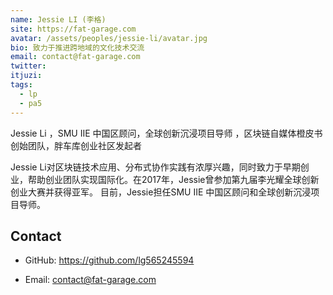 ```yaml
---
name: Jessie LI (李格)
site: https://fat-garage.com
avatar: /assets/peoples/jessie-li/avatar.jpg
bio: 致力于推进跨地域的文化技术交流
email: contact@fat-garage.com
twitter: 
itjuzi: 
tags:
  - lp
  - pa5
---
```


Jessie Li ，SMU IIE 中国区顾问，全球创新沉浸项目导师 ，区块链自媒体橙皮书创始团队，胖车库创业社区发起者

Jessie Li对区块链技术应用、分布式协作实践有浓厚兴趣，同时致力于早期创业，帮助创业团队实现国际化。在2017年，Jessie曾参加第九届李光耀全球创新创业大赛并获得亚军。 目前，Jessie担任SMU IIE 中国区顾问和全球创新沉浸项目导师。


## Contact


- GitHub: <https://github.com/lg565245594>

- Email: <contact@fat-garage.com>



<!-- Calendly badge widget begin -->
<link href="https://assets.calendly.com/assets/external/widget.css" rel="stylesheet">
<script src="https://assets.calendly.com/assets/external/widget.js" type="text/javascript"></script>
<script type="text/javascript">Calendly.initBadgeWidget({ url: 'https://calendly.com/fatgarage/fatgarage', text: 'Schedule time with me', color: '#00a2ff', textColor: '#ffffff', branding: true });</script>
<!-- Calendly badge widget end -->